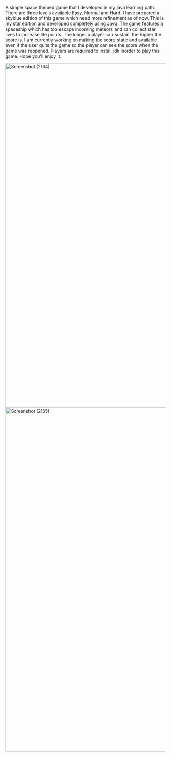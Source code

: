A simple space themed game that I developed in my java learning path. There are three levels available Easy, Normal and Hard. I have prepared a skyblue edition of this game which need more refinement as of now. This is my star edition and developed completely using Java. The game features a spaceship which has too escape incoming meteors and can collect star lives to increase life points. The longer a player can sustain, the higher the score is. I am currently working on making the score static and available even if the user quits the game so the player can see the score when the game was reopened. Players are required to install jdk inorder to play this game. Hope you'll enjoy it.

<img width="1920" height="1080" alt="Screenshot (2164)" src="https://github.com/user-attachments/assets/75c1bfb4-13c9-4bdc-a2bd-a966f1229cbe" />
<img width="1920" height="1080" alt="Screenshot (2165)" src="https://github.com/user-attachments/assets/61fd72b2-85dd-4056-899f-21f163242f13" />
